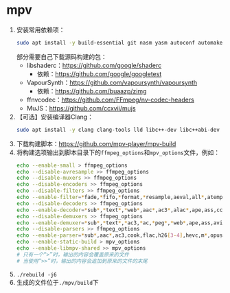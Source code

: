 # mpv
1. 安装常用依赖项：
   ```bash
   sudo apt install -y build-essential git nasm yasm autoconf automake autotools-dev libtool libfribidi-dev pkg-config perl libbluray-dev libdvdread-dev libdvdnav-dev libcdio-cdda-dev libuchardet-dev librubberband-dev liblcms2-dev libarchive-dev libsdl2-dev libpulse-dev libjack-dev libasound2-dev wayland-protocols libx11-dev x11proto-scrnsaver-dev libxext-dev libxinerama-dev libfontconfig1-dev libfreetype6-dev libxfixes-dev libxi-dev libxrender-dev libxcb1-dev libx11-xcb-dev libxcb-glx0-dev libxrandr-dev libgdm-dev libwayland-dev libvdpau-dev libva-dev libegl1-mesa-dev libluajit-5.1-dev libgles2-mesa-dev libgl1-mesa-dev libjpeg-dev youtube-dl libssl-dev libpng-dev libharfbuzz-dev openssl
   ```
   部分需要自己下载源码构建的包：
   - libshaderc：https://github.com/google/shaderc
      - 依赖：https://github.com/google/googletest
   - VapourSynth：https://github.com/vapoursynth/vapoursynth
      - 依赖：https://github.com/buaazp/zimg
   - ffnvcodec：https://github.com/FFmpeg/nv-codec-headers
   - MuJS：https://github.com/ccxvii/mujs
2. 【可选】安装编译器Clang：
   ```bash
   sudo apt install -y clang clang-tools lld libc++-dev libc++abi-dev libomp-dev libfuzzer-N-dev
   ```
3. 下载构建脚本：https://github.com/mpv-player/mpv-build
4. 将构建选项输出到脚本目录下的`ffmpeg_options`和`mpv_options`文件，例如：
   ```bash
   echo --enable-small > ffmpeg_options
   echo --disable-avresample >> ffmpeg_options
   echo --disable-muxers >> ffmpeg_options
   echo --disable-encoders >> ffmpeg_options
   echo --disable-filters >> ffmpeg_options
   echo --enable-filter=*fade,*fifo,*format,*resample,aeval,all*,atempo,color*,convolution,draw*,eq*,framerate,hw*,null,scale,volume >> ffmpeg_options
   echo --disable-decoders >> ffmpeg_options
   echo --enable-decoder=*sub*,*text*,*web*,aac*,ac3*,alac*,ape,ass,cc_dec,cook,dca,eac3*,truehd,flv,flac,gif,h26[3-4]*,hevc*,mp[1-3]*,*peg*,mlp,mpl2,nellymoser,opus,pcm*,rawvideo,rv*,sami,srt,ssa,v210*,vc1*,vorbis,vp[6-9]*,wm*,wrapped_avframe >> ffmpeg_options
   echo --disable-demuxers >> ffmpeg_options
   echo --enable-demuxer=*sub*,*text*,*ac3,*ac,*peg*,*web*,ape,ass,avi,concat,dts*,*dash*,*flv,gif,hls,h264,hevc,matroska,mlv,mov,mp3,mxf,nsv,nut,ogg,pcm*,rawvideo,rt*p,spdif,srt,vc1,v210*,wav,*pipe >> ffmpeg_options
   echo --disable-parsers >> ffmpeg_options
   echo --enable-parser=*sub*,aac*,ac3,cook,flac,h26[3-4],hevc,m*,opus,rv*,vc1,vorbis,vp[8-9] >> ffmpeg_options
   echo --enable-static-build > mpv_options
   echo --enable-libmpv-shared >> mpv_options
   # 只有一个“>”时，输出的内容会覆盖原来的文件
   # 当使用“>>”时，输出的内容会追加到原来的文件的末尾
   ```
5. `./rebuild -j6`
6. 生成的文件位于`./mpv/build`下
